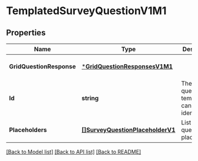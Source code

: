 # TemplatedSurveyQuestionV1M1

## Properties
Name | Type | Description | Notes
------------ | ------------- | ------------- | -------------
**GridQuestionResponse** | [***GridQuestionResponsesV1M1**](GridQuestionResponsesV1M1.md) |  | [optional] [default to null]
**Id** | **string** | The survey question template canonical identifier. | [optional] [default to null]
**Placeholders** | [**[]SurveyQuestionPlaceholderV1**](SurveyQuestionPlaceholderV1.md) | List of question placeholders | [optional] [default to null]

[[Back to Model list]](../README.md#documentation-for-models) [[Back to API list]](../README.md#documentation-for-api-endpoints) [[Back to README]](../README.md)

